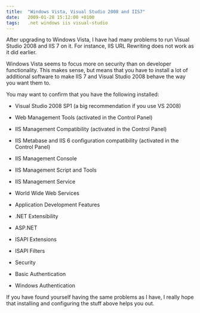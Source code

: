 ```yaml
---
title:  "Windows Vista, Visual Studio 2008 and IIS7"
date:   2009-01-28 15:12:00 +0100
tags: 	.net windows iis visual-studio
---
```



After upgrading to Windows Vista, I have had many problems to run Visual Studio
2008 and IIS 7 on it. For instance, IIS URL Rewriting does not work as it did earlier.

Windows Vista seems to focus more on security than on developer functionality.
This makes sense, but means that you have to install a lot of additional software
to make IIS 7 and Visual Studio 2008 behave the way you want them to.

You may want to confirm that you have the following installed:


* Visual Studio 2008 SP1 (a big recommendation if you use VS 2008)

* Web Management Tools (activated in the Control Panel)

* IIS Management Compatibility (activated in the Control Panel)

* IIS Metabase and IIS 6 configuration compatibility (activated in the Control Panel)

* IIS Management Console

* IIS Management Script and Tools

* IIS Management Service

* World Wide Web Services

* Application Development Features

* .NET Extensibility

* ASP.NET

* ISAPI Extensions

* ISAPI Filters

* Security

* Basic Authentication

* Windows Authentication


If you have found yourself having the same problems as I have, I really hope that
installing and configuring the stuff above helps you out.